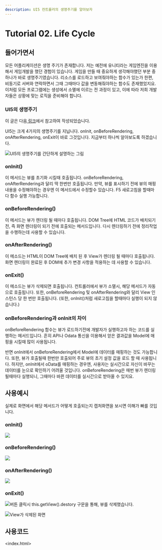 ```yaml
---
description: UI5 컨트롤러의 생명주기를 알아보자
---
```


# Tutorial 02. Life Cycle

## 들어가면서

모든 어플리케이션은 생명 주기가 존재합니다. 저는 예전에 유니티라는 게임엔진을 이용해서 게임개발을 했던 경험이 있습니다. 게임을 만들 때 중요하게 생각해야했던 부분 중 하나가 바로 생명주기였습니다. 리소스를 로드하고 보여줘야하는 함수가 있는가 한편, 비동기로 서버와 연락하면서 그때 그때마다 값을 변동해줘야하는 함수도 존재했었지요. 이처럼 모든 프로그램에는 생성에서 소멸에 이르는 전 과정이 있고, 이에 따라 저희 개발자들은 상황에 맞는 로직을 준비해야 합니다. 

### UI5의 생명주기

이 글은 다음[ 링크](https://blogs.sap.com/2018/11/12/sapui5-controller-lifecycle-methods-explained/)에서 참고하여 작성되었습니다.

UI5는 크게 4가지의 생명주기를 지닙니다. onInit, onBeforeRendering, onAfterRendering, onExit이 바로 그것입니다. 지금부터 하나씩 알아보도록 하겠습니다. 

![UI5&#xC758; &#xC0DD;&#xBA85;&#xC8FC;&#xAE30;&#xB97C; &#xAC04;&#xB2E8;&#xD558;&#xAC8C; &#xC124;&#xBA85;&#xD558;&#xB294; &#xADF8;&#xB9BC;](../../.gitbook/assets/image.png)

### onInit\(\)

이 메서드는 뷰를 초기화 시킬때 호출됩니다. onBeforeRendering, onAfterRendering과 달리 딱 한번만 호출됩니다. 만약, 뷰를 표시하기 전에 뷰의 매핑 내용을 수정해야하는 경우엔 이 메서드에서 수정할수 있습니다. F5 새로고침을 할때마다 함수 실행 가능합니다.

### onBeforeRendering\(\)

이 메서드는 뷰가 렌더링 될 때마다 호출됩니다. DOM Tree에 HTML 코드가 배치되기 전, 즉 화면 렌더링이 되기 전에 호출되는 메서드입니다. 다시 렌더링하기 전에 정리작업을 수행하는데 사용할 수 있습니다.

### onAfterRendering\(\)

이 메소드는 HTML이 DOM Tree에 배치 된 후 View가 렌더링 될 때마다 호출됩니다. 화면 렌더링이 완료된 후 DOM에 추가 변경 사항을 적용하는 데 사용할 수 있습니다.

### onExit\(\)

이 메소드는 뷰가 삭제되면 호출됩니다. 컨트롤러에서 뷰가 소멸시, 해당 메서드가 자동으로 호출됩니다. 또한, onBeforeRendering 및 onAfterRendering와 달리 View 인스턴스 당 한 번만 호출됩니다. \(또한, onInit\(\)처럼  새로고침을 할때마다 실행이 되지 않습니다.\)



### onBeforeRendering과 onInit의 차이

onBeforeRendering 함수는 뷰가 로드하기전에 개발자가 실행하고자 하는 코드를 실행하는 메서드입니다. 흔히 API나 Odata 통신을 이용해서 얻은 결과값을 Model에 매핑을 시킬때 많이 사용됩니다.

반면 onInit에서 onBeforeRendering에서 Model에 데이터를 매핑하는 것도 가능합니다. 또한, 뷰가 호출될때 한번만 호출되어 주로 뷰의 초기 설정 값을 로드 할 때 사용됩니다. 하지만, onInit에서 oData를 매핑하는 경우엔, 사용자는 실시간으로 자신이 바꾸는 데이터를 눈으로 확인하기 어려울 것입니다. onBeforeRendering은 매번 뷰가 렌더링될때마다 실행되니, 그때마다 바뀐 데이터를 실시간으로 받아올 수 있지요. 

## 사용예시

실제로 화면에서 해당 메서드가 어떻게 호출되는지 캡처화면을 보시면 이해가 빠를 것입니다.

### onInit\(\)

![](../../.gitbook/assets/img_8f5930af49c6-1.jpeg)

### onBeforeRendering\(\)

![](../../.gitbook/assets/img_a9d5cefbbcf0-1.jpeg)

### onAfterRendering\(\)

![](../../.gitbook/assets/img_4f29ed731de7-1.jpeg)

### onExit\(\)

![&#xBC84;&#xD2BC; &#xD074;&#xB9AD;&#xC2DC; this.getView\(\).destory &#xAD6C;&#xBB38;&#xC744; &#xD1B5;&#xD574;, &#xBDF0;&#xB97C; &#xC0AD;&#xC81C;&#xD588;&#xC2B5;&#xB2C8;&#xB2E4;.](../../.gitbook/assets/img_f2e7b00ad4e6-1-2.jpeg)

![View&#xAC00; &#xC0AD;&#xC81C;&#xB41C; &#xD654;&#xBA74;](../../.gitbook/assets/img_7a596c789002-1.jpeg)

## 사용코드

&lt;index.html&gt;



